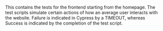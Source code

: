This contains the tests for the frontend starting from the homepage. The test scripts simulate certain actions of how an average user interacts with the website. Failure is indicated in Cypress by a TIMEOUT, whereas Success is indicated by the completion of the test script.

